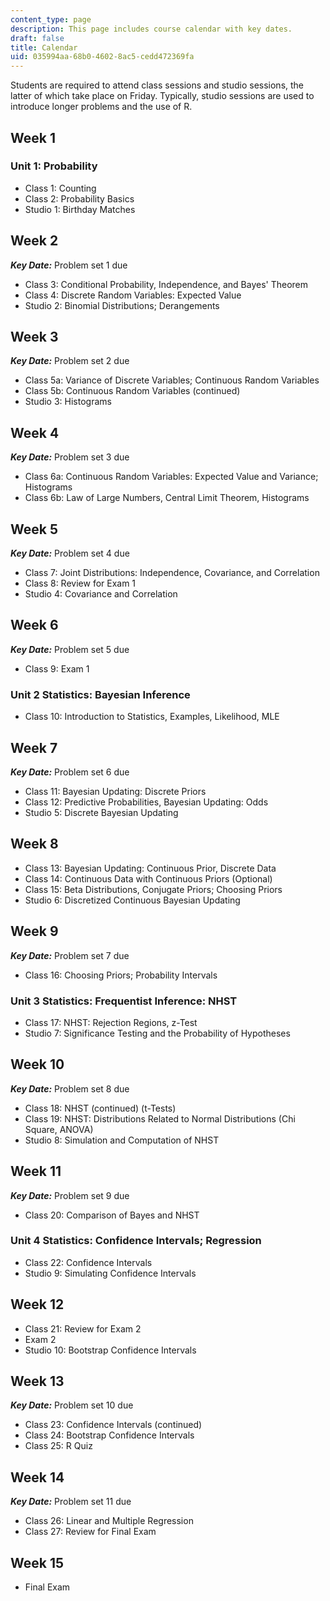 ```yaml
---
content_type: page
description: This page includes course calendar with key dates.
draft: false
title: Calendar
uid: 035994aa-68b0-4602-8ac5-cedd472369fa
---
```

Students are required to attend class sessions and studio sessions, the latter of which take place on Friday. Typically, studio sessions are used to introduce longer problems and the use of R.

## Week 1

### Unit 1: Probability

- Class 1: Counting
- Class 2: Probability Basics
- Studio 1: Birthday Matches

## Week 2

***Key Date:*** Problem set 1 due

- Class 3: Conditional Probability, Independence, and Bayes' Theorem
- Class 4: Discrete Random Variables: Expected Value
- Studio 2: Binomial Distributions; Derangements

## Week 3

***Key Date:*** Problem set 2 due

- Class 5a: Variance of Discrete Variables; Continuous Random Variables
- Class 5b: Continuous Random Variables (continued)
- Studio 3: Histograms

## Week 4

***Key Date:*** Problem set 3 due

- Class 6a: Continuous Random Variables: Expected Value and Variance; Histograms
- Class 6b: Law of Large Numbers, Central Limit Theorem, Histograms

## Week 5

***Key Date:*** Problem set 4 due

- Class 7: Joint Distributions: Independence, Covariance, and Correlation
- Class 8: Review for Exam 1 
- Studio 4: Covariance and Correlation

## Week 6

***Key Date:*** Problem set 5 due

- Class 9: Exam 1 

### Unit 2 Statistics: Bayesian Inference

- Class 10: Introduction to Statistics, Examples, Likelihood, MLE

## Week 7

***Key Date:*** Problem set 6 due

- Class 11: Bayesian Updating: Discrete Priors
- Class 12: Predictive Probabilities, Bayesian Updating: Odds
- Studio 5: Discrete Bayesian Updating

## Week 8

- Class 13: Bayesian Updating: Continuous Prior, Discrete Data
- Class 14: Continuous Data with Continuous Priors (Optional)
- Class 15: Beta Distributions, Conjugate Priors; Choosing Priors
- Studio 6: Discretized Continuous Bayesian Updating

## Week 9

***Key Date:*** Problem set 7 due

- Class 16: Choosing Priors; Probability Intervals

### Unit 3 Statistics: Frequentist Inference: NHST

- Class 17: NHST: Rejection Regions, z-Test
- Studio 7: Significance Testing and the Probability of Hypotheses

## Week 10

***Key Date:*** Problem set 8 due

- Class 18: NHST (continued) (t-Tests)
- Class 19: NHST: Distributions Related to Normal Distributions (Chi Square, ANOVA)
- Studio 8: Simulation and Computation of NHST

## Week 11

***Key Date:*** Problem set 9 due

- Class 20: Comparison of Bayes and NHST

### Unit 4 Statistics: Confidence Intervals; Regression

- Class 22: Confidence Intervals
- Studio 9: Simulating Confidence Intervals

## Week 12 

- Class 21: Review for Exam 2
- Exam 2 
- Studio 10: Bootstrap Confidence Intervals

## Week 13

***Key Date:*** Problem set 10 due

- Class 23: Confidence Intervals (continued)
- Class 24: Bootstrap Confidence Intervals
- Class 25: R Quiz

## Week 14

***Key Date:*** Problem set 11 due

- Class 26: Linear and Multiple Regression
- Class 27: Review for Final Exam

## Week 15

- Final Exam